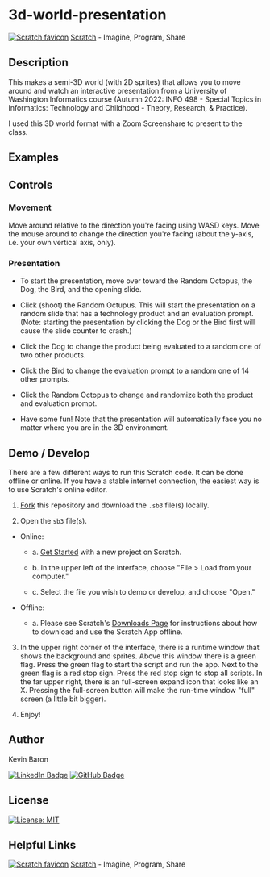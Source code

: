 # 3d-world-presentation

[![Scratch favicon](https://github.com/baronk2/scratch-elements/blob/main/img/favicon/scratch-favicon--16x16.ico)](https://scratch.mit.edu/)
[Scratch](https://scratch.mit.edu/) - Imagine, Program, Share


## Description
This makes a semi-3D world (with 2D sprites) that allows you to move around and watch an interactive presentation from a University of Washington Informatics course (Autumn 2022: INFO 498 - Special Topics in Informatics: Technology and Childhood - Theory, Research, & Practice).

I used this 3D world format with a Zoom Screenshare to present to the class.

## Examples


## Controls

### Movement
Move around relative to the direction you're facing using WASD keys. Move the mouse around to change the direction you're facing (about the y-axis, i.e. your own vertical axis, only).

### Presentation
- To start the presentation, move over toward the Random Octopus, the Dog, the Bird, and the opening slide.

- Click (shoot) the Random Octupus. This will start the presentation on a random slide that has a technology product and an evaluation prompt. (Note: starting the presentation by clicking the Dog or the Bird first will cause the slide counter to crash.)

- Click the Dog to change the product being evaluated to a random one of two other products.

- Click the Bird to change the evaluation prompt to a random one of 14 other prompts.

- Click the Random Octopus to change and randomize both the product and evaluation prompt.

- Have some fun! Note that the presentation will automatically face you no matter where you are in the 3D environment.

## Demo / Develop
There are a few different ways to run this Scratch code. It can be done offline or online. If you have a stable internet connection, the easiest way is to use Scratch's online editor.

1. [Fork](https://docs.github.com/en/get-started/quickstart/fork-a-repo) this repository and download the `.sb3` file(s) locally.

2. Open the `sb3` file(s).

- Online:

    - a. [Get Started](https://scratch.mit.edu/projects/editor/?tutorial=getStarted) with a new project on Scratch.

    - b. In the upper left of the interface, choose "File > Load from your computer."

    - c. Select the file you wish to demo or develop, and choose "Open."

- Offline:

    - a. Please see Scratch's [Downloads Page](https://scratch.mit.edu/download) for instructions about how to download and use the Scratch App offline.

3. In the upper right corner of the interface, there is a runtime window that shows the background and sprites. Above this window there is a green flag. Press the green flag to start the script and run the app. Next to the green flag is a red stop sign. Press the red stop sign to stop all scripts. In the far upper right, there is an full-screen expand icon that looks like an X. Pressing the full-screen button will make the run-time window "full" screen (a little bit bigger).

4. Enjoy!

## Author
Kevin Baron

[![LinkedIn Badge](https://img.shields.io/badge/LinkedIn-0077B5?style=for-the-badge&logo=linkedin&logoColor=white)](https://www.linkedin.com/in/kevin-baron-3557bb254/)
[![GitHub Badge](https://img.shields.io/badge/GitHub-100000?style=for-the-badge&logo=github&logoColor=white)](https://github.com/baronk2)

## License
[![License: MIT](https://img.shields.io/badge/License-MIT-maroon.svg)](https://opensource.org/licenses/MIT)

## Helpful Links

[![Scratch favicon](https://github.com/baronk2/scratch-elements/blob/main/img/favicon/scratch-favicon--16x16.ico)](https://scratch.mit.edu/)
[Scratch](https://scratch.mit.edu/) - Imagine, Program, Share
